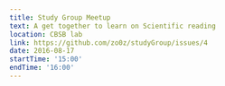 ```yaml
---
title: Study Group Meetup
text: A get together to learn on Scientific reading
location: CBSB lab
link: https://github.com/zo0z/studyGroup/issues/4
date: 2016-08-17
startTime: '15:00'
endTime: '16:00'
---
```

